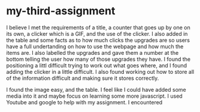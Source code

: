 # my-third-assignment

I believe I met the requirements of a title, a counter that goes up by one on its own, a clicker which is a GIF, and the use of the clicker. I also added in the table and some facts as to how much clicks the upgrades are so users have a full undertanding on how to use the webpage and how much the items are. I also labelled the upgrades and gave them a number at the bottom telling the user how many of those upgrades they have. I found the positioning a littl difficult trying to work out what goes where, and I found adding the clicker in a little difficult. I also found working out how to store all of the information difficult and making sure it stores correctly. 

I found the image easy, and the table. I feel like I could have added some media into it and maybe focus on learning some more javascript. I used Youtube and google to help with my assignment. I encountered 


